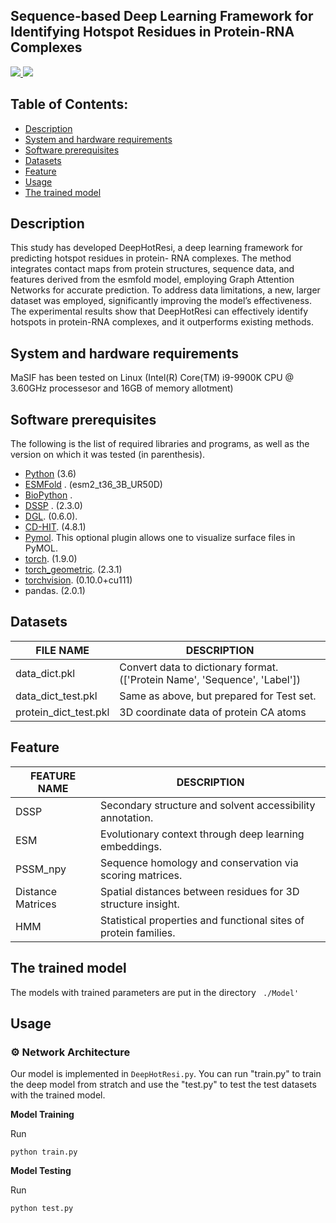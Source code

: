 
## Sequence-based Deep Learning Framework for Identifying Hotspot Residues in Protein-RNA Complexes
<p align="left">
  <a href="https://pytorch.org/">
    <img src="https://img.shields.io/badge/PyTorch-EE4C2C?style=flat&logo=PyTorch&logoColor=white" />
  </a>
  <a href="https://www.dgl.ai/">
    <img src="https://img.shields.io/badge/DGL-2CCEEE?style=flat" />
  </a>
</p>

## Table of Contents: 

- [Description](#description)
- [System and hardware requirements](#system-and-hardware-requirements)
- [Software prerequisites](#software-prerequisites)
- [Datasets](#Datasets)
- [Feature](#Feature)
- [Usage](#Usage)
- [The trained model](#The-trained-model)


## Description

This study has developed DeepHotResi, a deep learning framework for predicting hotspot residues in protein-
RNA complexes. The method integrates contact maps from protein structures, sequence data, and features derived
from the esmfold model, employing Graph Attention Networks for accurate prediction. To address data limitations, a
new, larger dataset was employed, significantly improving the model’s effectiveness. The experimental results show that
DeepHotResi can effectively identify hotspots in protein-RNA complexes, and it outperforms existing methods.

## System and hardware requirements

MaSIF has been tested on Linux (Intel(R) Core(TM) i9-9900K CPU @ 3.60GHz 
processesor and 16GB of memory allotment)

## Software prerequisites 
The following is the list of required libraries and programs, as well as the version on which it was tested (in parenthesis).
* [Python](https://www.python.org/) (3.6)
* [ESMFold](https://github.com/facebookresearch/esm) . (esm2_t36_3B_UR50D)
* [BioPython](https://github.com/biopython/biopython) .
* [DSSP](https://github.com/cmbi/dssp) . (2.3.0)
* [DGL](https://www.dgl.ai/). (0.6.0). 
* [CD-HIT](https://github.com/weizhongli/cdhit/releases). (4.8.1) 
* [Pymol](https://pymol.org/2/). This optional plugin allows one to visualize surface files in PyMOL.
* [torch](https://pytorch.org/). (1.9.0) 
* [torch_geometric](https://pytorch.org/). (2.3.1) 
* [torchvision](https://pytorch.org/). (0.10.0+cu111) 
* pandas. (2.0.1) 

## Datasets

| FILE NAME            | DESCRIPTION                                                   |
|----------------------|---------------------------------------------------------------|
| data_dict.pkl        | Convert data to dictionary format.(['Protein Name', 'Sequence', 'Label'])                           |
| data_dict_test.pkl   | Same as above, but prepared for Test set.                           |
| protein_dict_test.pkl| 3D coordinate data of protein CA atoms                                                |





## Feature

| FEATURE NAME        | DESCRIPTION                                                       |
|---------------------|-------------------------------------------------------------------|
| DSSP                | Secondary structure and solvent accessibility annotation.        |
| ESM                 | Evolutionary context through deep learning embeddings.           |
| PSSM_npy            | Sequence homology and conservation via scoring matrices.         |
| Distance Matrices   | Spatial distances between residues for 3D structure insight.      |
| HMM                 | Statistical properties and functional sites of protein families. |


##  The trained model

The models with trained parameters are put in the directory `` ./Model'``

## Usage
### ⚙ Network Architecture
Our model is implemented in ``DeepHotResi.py``.
You can run "train.py" to train the deep model from stratch and use the "test.py" to test the test datasets with the trained model.


**Model Training**

Run 
```
python train.py
``` 

**Model Testing**

Run 
```
python test.py
``` 
